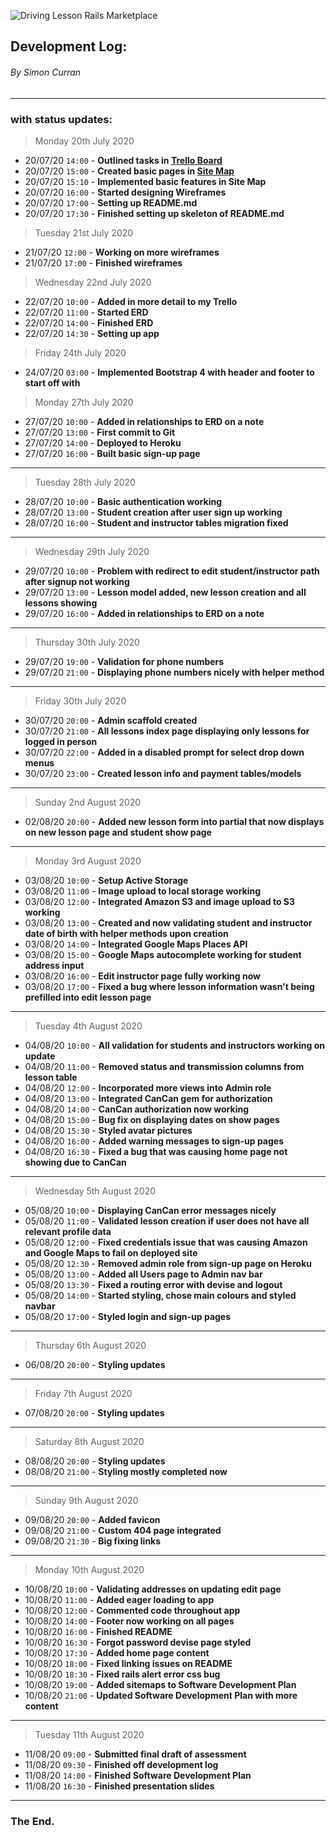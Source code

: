 ﻿![Driving Lesson Rails Marketplace]()


## Development Log:
###### By Simon Curran
----
### with status updates:

> Monday 20th July 2020


- 20/07/20 `14:00` - **Outlined tasks in [Trello Board](https://trello.com/b/JUx9nN3o/drivinglessonmarketplace)**
- 20/07/20 `15:00` - **Created basic pages in [Site Map](https://app.lucidchart.com/invitations/accept/5c7ca853-a396-463d-bc0f-659cb9f1d4ee)**
- 20/07/20 `15:10` - **Implemented basic features in Site Map**
- 20/07/20 `16:00` - **Started designing Wireframes**
- 20/07/20 `17:00` - **Setting up README.md**
- 20/07/20 `17:30` - **Finished setting up skeleton of README.md**


> Tuesday 21st July 2020

- 21/07/20 `12:00` - **Working on more wireframes**
- 21/07/20 `17:00` - **Finished wireframes**


> Wednesday 22nd July 2020

- 22/07/20 `10:00` - **Added in more detail to my Trello**
- 22/07/20 `11:00` - **Started ERD**
- 22/07/20 `14:00` - **Finished ERD**
- 22/07/20 `14:30` - **Setting up app**


> Friday 24th July 2020

- 24/07/20 `03:00` - **Implemented Bootstrap 4 with header and footer to start off with**


> Monday 27th July 2020

- 27/07/20 `10:00` - **Added in relationships to ERD on a note**
- 27/07/20 `13:00` - **First commit to Git**
- 27/07/20 `14:00` - **Deployed to Heroku**
- 27/07/20 `16:00` - **Built basic sign-up page**

----

> Tuesday 28th July 2020

- 28/07/20 `10:00` - **Basic authentication working**
- 28/07/20 `13:00` - **Student creation after user sign up working**
- 28/07/20 `16:00` - **Student and instructor tables migration fixed**

----

> Wednesday 29th July 2020

- 29/07/20 `10:00` - **Problem with redirect to edit student/instructor path after signup not working**
- 29/07/20 `13:00` - **Lesson model added, new lesson creation and all lessons showing**
- 29/07/20 `16:00` - **Added in relationships to ERD on a note**

----

> Thursday 30th July 2020

- 29/07/20 `19:00` - **Validation for phone numbers**
- 29/07/20 `21:00` - **Displaying phone numbers nicely with helper method**

----

> Friday 30th July 2020

- 30/07/20 `20:00` - **Admin scaffold created**
- 30/07/20 `21:00` - **All lessons index page displaying only lessons for logged in person**
- 30/07/20 `22:00` - **Added in a disabled prompt for select drop down menus**
- 30/07/20 `23:00` - **Created lesson info and payment tables/models**

----

> Sunday 2nd August 2020

- 02/08/20 `20:00` - **Added new lesson form into partial that now displays on new lesson page and student show page**

----

> Monday 3rd August 2020

- 03/08/20 `10:00` - **Setup Active Storage**
- 03/08/20 `11:00` - **Image upload to local storage working**
- 03/08/20 `12:00` - **Integrated Amazon S3 and image upload to S3 working**
- 03/08/20 `13:00` - **Created and now validating student and instructor date of birth with helper methods upon creation**
- 03/08/20 `14:00` - **Integrated Google Maps Places API**
- 03/08/20 `15:00` - **Google Maps autocomplete working for student address input**
- 03/08/20 `16:00` - **Edit instructor page fully working now**
- 03/08/20 `17:00` - **Fixed a bug where lesson information wasn't being prefilled into edit lesson page**

----

> Tuesday 4th August 2020

- 04/08/20 `10:00` - **All validation for students and instructors working on update**
- 04/08/20 `11:00` - **Removed status and transmission columns from lesson table**
- 04/08/20 `12:00` - **Incorporated more views into Admin role**
- 04/08/20 `13:00` - **Integrated CanCan gem for authorization**
- 04/08/20 `14:00` - **CanCan authorization now working**
- 04/08/20 `15:00` - **Bug fix on displaying dates on show pages**
- 04/08/20 `15:30` - **Styled avatar pictures**
- 04/08/20 `16:00` - **Added warning messages to sign-up pages**
- 04/08/20 `16:30` - **Fixed a bug that was causing home page not showing due to CanCan**

----

> Wednesday 5th August 2020

- 05/08/20 `10:00` - **Displaying CanCan error messages nicely**
- 05/08/20 `11:00` - **Validated lesson creation if user does not have all relevant profile data**
- 05/08/20 `12:00` - **Fixed credentials issue that was causing Amazon and Google Maps to fail on deployed site**
- 05/08/20 `12:30` - **Removed admin role from sign-up page on Heroku**
- 05/08/20 `13:00` - **Added all Users page to Admin nav bar**
- 05/08/20 `13:30` - **Fixed a routing error with devise and logout**
- 05/08/20 `14:00` - **Started styling, chose main colours and styled navbar**
- 05/08/20 `17:00` - **Styled login and sign-up pages**


----

> Thursday 6th August 2020

- 06/08/20 `20:00` - **Styling updates**

----

> Friday 7th August 2020

- 07/08/20 `20:00` - **Styling updates**

----

> Saturday 8th August 2020

- 08/08/20 `20:00` - **Styling updates**
- 08/08/20 `21:00` - **Styling mostly completed now**

----

> Sunday 9th August 2020

- 09/08/20 `20:00` - **Added favicon**
- 09/08/20 `21:00` - **Custom 404 page integrated**
- 09/08/20 `21:30` - **Big fixing links**

----

> Monday 10th August 2020

- 10/08/20 `10:00` - **Validating addresses on updating edit page**
- 10/08/20 `11:00` - **Added eager loading to app**
- 10/08/20 `12:00` - **Commented code throughout app**
- 10/08/20 `14:00` - **Footer now working on all pages**
- 10/08/20 `16:00` - **Finished README**
- 10/08/20 `16:30` - **Forgot password devise page styled**
- 10/08/20 `17:30` - **Added home page content**
- 10/08/20 `18:00` - **Fixed linking issues on README**
- 10/08/20 `18:30` - **Fixed rails alert error css bug**
- 10/08/20 `19:00` - **Added sitemaps to Software Development Plan**
- 10/08/20 `21:00` - **Updated Software Development Plan with more content**

----

> Tuesday 11th August 2020

- 11/08/20 `09:00` - **Submitted final draft of assessment**
- 11/08/20 `09:30` - **Finished off development log**
- 11/08/20 `14:00` - **Finished Software Development Plan**
- 11/08/20 `16:30` - **Finished presentation slides**


----





### The End.

